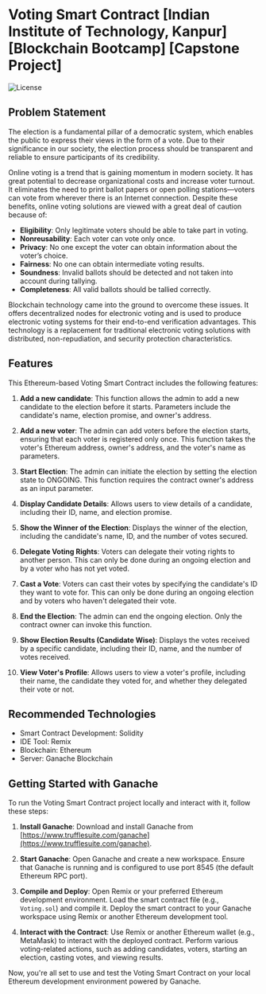
# Voting Smart Contract [Indian Institute of Technology, Kanpur] [Blockchain Bootcamp] [Capstone Project]

![License](https://img.shields.io/badge/license-MIT-green)

## Problem Statement

The election is a fundamental pillar of a democratic system, which enables the public to express their views in the form of a vote. Due to their significance in our society, the election process should be transparent and reliable to ensure participants of its credibility.

Online voting is a trend that is gaining momentum in modern society. It has great potential to decrease organizational costs and increase voter turnout. It eliminates the need to print ballot papers or open polling stations—voters can vote from wherever there is an Internet connection. Despite these benefits, online voting solutions are viewed with a great deal of caution because of:

- **Eligibility**: Only legitimate voters should be able to take part in voting.
- **Nonreusability**: Each voter can vote only once.
- **Privacy**: No one except the voter can obtain information about the voter’s choice.
- **Fairness**: No one can obtain intermediate voting results.
- **Soundness**: Invalid ballots should be detected and not taken into account during tallying.
- **Completeness**: All valid ballots should be tallied correctly.

Blockchain technology came into the ground to overcome these issues. It offers decentralized nodes for electronic voting and is used to produce electronic voting systems for their end-to-end verification advantages. This technology is a replacement for traditional electronic voting solutions with distributed, non-repudiation, and security protection characteristics.

## Features

This Ethereum-based Voting Smart Contract includes the following features:

1. **Add a new candidate**: This function allows the admin to add a new candidate to the election before it starts. Parameters include the candidate's name, election promise, and owner's address.

2. **Add a new voter**: The admin can add voters before the election starts, ensuring that each voter is registered only once. This function takes the voter's Ethereum address, owner's address, and the voter's name as parameters.

3. **Start Election**: The admin can initiate the election by setting the election state to ONGOING. This function requires the contract owner's address as an input parameter.

4. **Display Candidate Details**: Allows users to view details of a candidate, including their ID, name, and election promise.

5. **Show the Winner of the Election**: Displays the winner of the election, including the candidate's name, ID, and the number of votes secured.

6. **Delegate Voting Rights**: Voters can delegate their voting rights to another person. This can only be done during an ongoing election and by a voter who has not yet voted.

7. **Cast a Vote**: Voters can cast their votes by specifying the candidate's ID they want to vote for. This can only be done during an ongoing election and by voters who haven't delegated their vote.

8. **End the Election**: The admin can end the ongoing election. Only the contract owner can invoke this function.

9. **Show Election Results (Candidate Wise)**: Displays the votes received by a specific candidate, including their ID, name, and the number of votes received.

10. **View Voter's Profile**: Allows users to view a voter's profile, including their name, the candidate they voted for, and whether they delegated their vote or not.

## Recommended Technologies

- Smart Contract Development: Solidity
- IDE Tool: Remix
- Blockchain: Ethereum
- Server: Ganache Blockchain

## Getting Started with Ganache

To run the Voting Smart Contract project locally and interact with it, follow these steps:

1. **Install Ganache**: Download and install Ganache from [https://www.trufflesuite.com/ganache](https://www.trufflesuite.com/ganache).

2. **Start Ganache**: Open Ganache and create a new workspace. Ensure that Ganache is running and is configured to use port 8545 (the default Ethereum RPC port).

3. **Compile and Deploy**: Open Remix or your preferred Ethereum development environment. Load the smart contract file (e.g., `Voting.sol`) and compile it. Deploy the smart contract to your Ganache workspace using Remix or another Ethereum development tool.

4. **Interact with the Contract**: Use Remix or another Ethereum wallet (e.g., MetaMask) to interact with the deployed contract. Perform various voting-related actions, such as adding candidates, voters, starting an election, casting votes, and viewing results.

Now, you're all set to use and test the Voting Smart Contract on your local Ethereum development environment powered by Ganache.
